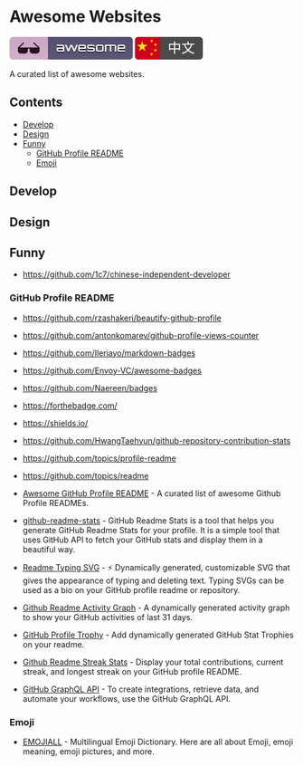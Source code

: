 # Awesome Websites

[![Awesome](image/awesome.svg)](https://awesome.re) [![ZH](image/chinese.svg)](README_zh.md)

A curated list of awesome websites.


## Contents

- [Develop](#develop)
- [Design](#design)
- [Funny](#funny)
  - [GitHub Profile README](#github-profile-readme)
  - [Emoji](#emoji)

## Develop

## Design

## Funny

- https://github.com/1c7/chinese-independent-developer

### GitHub Profile README

- https://github.com/rzashakeri/beautify-github-profile
- https://github.com/antonkomarev/github-profile-views-counter
- https://github.com/Ileriayo/markdown-badges
- https://github.com/Envoy-VC/awesome-badges
- https://github.com/Naereen/badges
- https://forthebadge.com/
- https://shields.io/
- https://github.com/HwangTaehyun/github-repository-contribution-stats
- https://github.com/topics/profile-readme
- https://github.com/topics/readme

- [Awesome GitHub Profile README](https://github.com/abhisheknaiidu/awesome-github-profile-readme) - A curated list of awesome Github Profile READMEs.

- [github-readme-stats](https://github.com/anuraghazra/github-readme-stats) - GitHub Readme Stats is a tool that helps you generate GitHub Readme Stats for your profile. It is a simple tool that uses GitHub API to fetch your GitHub stats and display them in a beautiful way.

- [Readme Typing SVG](https://readme-typing-svg.demolab.com/demo/) - ⚡ Dynamically generated, customizable SVG that gives the appearance of typing and deleting text. Typing SVGs can be used as a bio on your GitHub profile readme or repository.

- [Github Readme Activity Graph](https://github.com/Ashutosh00710/github-readme-activity-graph/) - A dynamically generated activity graph to show your GitHub activities of last 31 days.

- [GitHub Profile Trophy](https://github.com/ryo-ma/github-profile-trophy/) - Add dynamically generated GitHub Stat Trophies on your readme.
- [Github Readme Streak Stats](https://github.com/DenverCoder1/github-readme-streak-stats) - Display your total contributions, current streak, and longest streak on your GitHub profile README.

- [GitHub GraphQL API](https://docs.github.com/en/graphql) - To create integrations, retrieve data, and automate your workflows, use the GitHub GraphQL API.

### Emoji

- [EMOJIALL](https://emojiall.com/) - Multilingual Emoji Dictionary. Here are all about Emoji, emoji meaning, emoji pictures, and more.
